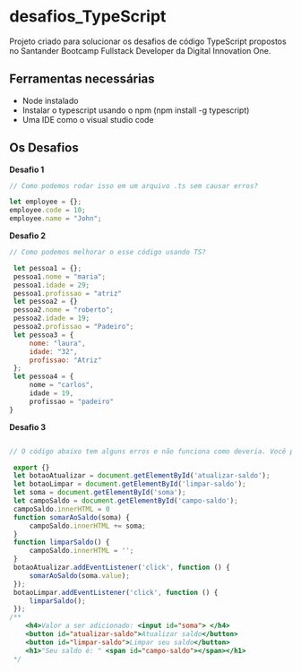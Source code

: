 # desafios_TypeScript   

Projeto criado para solucionar os desafios de código TypeScript propostos no Santander Bootcamp Fullstack Developer da Digital Innovation One.

## Ferramentas necessárias   
 
* Node instalado  
* Instalar o typescript usando o npm (npm install -g typescript)
* Uma IDE como o visual studio code   

## Os Desafios   

**Desafio 1**   
```javascript
// Como podemos rodar isso em um arquivo .ts sem causar erros? 

let employee = {};
employee.code = 10;
employee.name = "John";   

```   

**Desafio 2**   
```javascript
// Como podemos melhorar o esse código usando TS?

 let pessoa1 = {};
 pessoa1.nome = "maria";
 pessoa1.idade = 29;
 pessoa1.profissao = "atriz"
 let pessoa2 = {}
 pessoa2.nome = "roberto";
 pessoa2.idade = 19;
 pessoa2.profissao = "Padeiro";
 let pessoa3 = {
     nome: "laura",
     idade: "32",
     profissao: "Atriz"
 };
 let pessoa4 = {
     nome = "carlos",
     idade = 19,
     profissao = "padeiro"
}   

```   

**Desafio 3**   
```javascript

// O código abaixo tem alguns erros e não funciona como deveria. Você pode identificar quais são e corrigi-los em um arquivo TS?

 export {}
 let botaoAtualizar = document.getElementById('atualizar-saldo');
 let botaoLimpar = document.getElementById('limpar-saldo');
 let soma = document.getElementById('soma');
 let campoSaldo = document.getElementById('campo-saldo');
 campoSaldo.innerHTML = 0
 function somarAoSaldo(soma) {
     campoSaldo.innerHTML += soma;
 }
 function limparSaldo() {
     campoSaldo.innerHTML = '';
 }
 botaoAtualizar.addEventListener('click', function () {
     somarAoSaldo(soma.value);
 });
 botaoLimpar.addEventListener('click', function () {
     limparSaldo();
 });
/**
    <h4>Valor a ser adicionado: <input id="soma"> </h4>
    <button id="atualizar-saldo">Atualizar saldo</button>
    <button id="limpar-saldo">Limpar seu saldo</button>
    <h1>"Seu saldo é: " <span id="campo-saldo"></span></h1>
 */   
 
 ```























